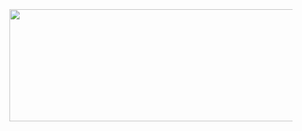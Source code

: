
<a href="https://github.com/anuraghazra/github-readme-stats">
  <img height=200 width=600 align="center" src="https://github-readme-stats.vercel.app/api?username=xarlos89&show_icons=true&theme=dark" />
</a>



